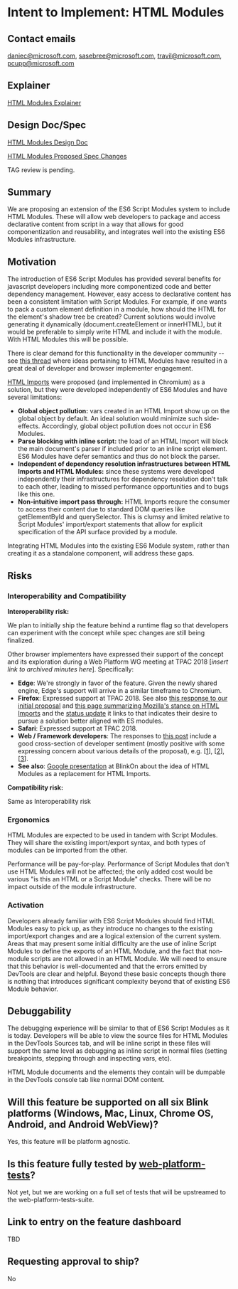 # Intent to Implement: HTML Modules

## Contact emails

daniec@microsoft.com, sasebree@microsoft.com, travil@microsoft.com, pcupp@microsoft.com

## Explainer

[HTML Modules Explainer](explainer.md)

## Design Doc/Spec

[HTML Modules Design Doc](designDoc.md)

[HTML Modules Proposed Spec Changes](https://github.com/w3c/webcomponents/blob/gh-pages/proposals/html-module-spec-changes.md)

TAG review is pending.

## Summary

We are proposing an extension of the ES6 Script Modules system to include HTML Modules. These will allow web developers to package and access declarative content from script in a way that allows for good componentization and reusability, and integrates well into the existing ES6 Modules infrastructure.

## Motivation

The introduction of ES6 Script Modules has provided several benefits for javascript developers including more componentized code and better dependency management. However, easy access to declarative content has been a consistent limitation with Script Modules. For example, if one wants to pack a custom element definition in a module, how should the HTML for the element's shadow tree be created? Current solutions would involve generating it dynamically (document.createElement or innerHTML), but it would be preferable to simply write HTML and include it with the module. With HTML Modules this will be possible.

There is clear demand for this functionality in the developer community -- see [this thread](https://github.com/w3c/webcomponents/issues/645) where ideas pertaining to HTML Modules have resulted in a great deal of developer and browser implementer engagement.

[HTML Imports](https://www.w3.org/TR/html-imports/) were proposed (and implemented in Chromium) as a solution, but they were developed independently of ES6 Modules and have several limitations:

* **Global object pollution:** vars created in an HTML Import show up on the global object by default.  An ideal solution would minimize such side-effects.  Accordingly, global object pollution does not occur in ES6 Modules.
* **Parse blocking with inline script:** the load of an HTML Import will block the main document's parser if included prior to an inline script element. ES6 Modules have defer semantics and thus do not block the parser.
* **Independent of dependency resolution infrastructures between HTML Imports and HTML Modules:** since these systems were developed independently their infrastructures for dependency resolution don't talk to each other, leading to missed performance opportunities and to bugs like this one.
* **Non-intuitive import pass through:** HTML Imports requre the consumer to access their content due to standard DOM queries like getElementById and querySelector. This is clumsy and limited relative to Script Modules' import/export statements that allow for explicit specification of the API surface provided by a module.

Integrating HTML Modules into the existing ES6 Module system, rather than creating it as a standalone component, will address these gaps.

## Risks

### Interoperability and Compatibility

**Interoperability risk:**

We plan to initially ship the feature behind a runtime flag so that developers can experiment with the concept while spec changes are still being finalized.

Other browser implementers have expressed their support of the concept and its exploration during a Web Platform WG meeting at TPAC 2018 [_insert link to archived minutes here_].  Specifically:

* **Edge**: We're strongly in favor of the feature.  Given the newly shared engine, Edge's support will arrive in a similar timeframe to Chromium.
* **Firefox**: Expressed support at TPAC 2018.  See also [this response to our initial proposal](https://github.com/w3c/webcomponents/issues/645#issuecomment-427317492) and [this page summarizing Mozilla's stance on HTML Imports](https://developer.mozilla.org/en-US/docs/Web/Web_Components/HTML_Imports) and the [status update](https://hacks.mozilla.org/2015/06/the-state-of-web-components/) it links to that indicates their desire to pursue a solution better aligned with ES modules.
* **Safari**: Expressed support at TPAC 2018.
* **Web / Framework developers**: The responses to [this post](https://github.com/w3c/webcomponents/issues/645#issuecomment-427205519) include a good cross-section of developer sentiment (mostly positive with some expressing concern about various details of the proposal), e.g. [[1](https://github.com/w3c/webcomponents/issues/645#issuecomment-427395178)], [[2](https://github.com/w3c/webcomponents/issues/645#issuecomment-427446523)], [[3](https://github.com/w3c/webcomponents/issues/645#issuecomment-433036372)].
* **See also**: [Google presentation](https://docs.google.com/presentation/d/1ksnC9Qr3c8RwbDyo1G8ZZSVOEfXpnfQsTHhR5ny9Wk4/edit#slide=id.gc6fa3c898_0_0) at BlinkOn about the idea of HTML Modules as a replacement for HTML Imports.

**Compatibility risk:**

Same as Interoperability risk

### Ergonomics

HTML Modules are expected to be used in tandem with Script Modules.  They will share the existing import/export syntax, and both types of modules can be imported from the other.

Performance will be pay-for-play.  Performance of Script Modules that don't use HTML Modules will not be affected; the only added cost would be various "is this an HTML or a Script Module" checks.  There will be no impact outside of the module infrastructure.

### Activation

Developers already familiar with ES6 Script Modules should find HTML Modules easy to pick up, as they introduce no changes to the existing import/export changes and are a logical extension of the current system.
Areas that may present some initial difficulty are the use of inline Script Modules to define the exports of an HTML Module, and the fact that non-module scripts are not allowed in an HTML Module.  We will need to ensure that this behavior is well-documented and that the errors emitted by DevTools are clear and helpful.  Beyond these basic concepts though there is nothing that introduces significant complexity beyond that of existing ES6 Module behavior.

## Debuggability

The debugging experience will be similar to that of ES6 Script Modules as it is today.  Developers will be able to view the source files for HTML Modules in the DevTools Sources tab, and will be inline script in these files will support the same level as debugging as inline script in normal files (setting breakpoints, stepping through and inspecting vars, etc).

HTML Module documents and the elements they contain will be dumpable in the DevTools console tab like normal DOM content.

## Will this feature be supported on all six Blink platforms (Windows, Mac, Linux, Chrome OS, Android, and Android WebView)?

Yes, this feature will be platform agnostic.

## Is this feature fully tested by [web-platform-tests](https://chromium.googlesource.com/chromium/src/+/master/docs/testing/web_platform_tests.md)?

Not yet, but we are working on a full set of tests that will be upstreamed to the web-platform-tests-suite.

## Link to entry on the feature dashboard

TBD

## Requesting approval to ship?

No

